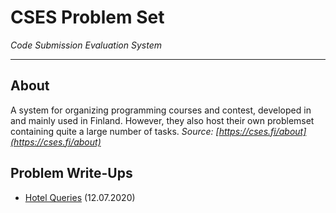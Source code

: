 # CSES Problem Set
_Code Submission Evaluation System_

---

## About

A system for organizing programming courses and contest, developed in and mainly used in Finland. However, they also host their own problemset containing quite a large number of tasks. _Source: [https://cses.fi/about](https://cses.fi/about)_

## Problem Write-Ups

* [Hotel Queries](HotelQueries/README.md) (12.07.2020)
